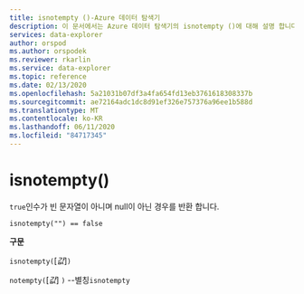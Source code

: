 ```yaml
---
title: isnotempty ()-Azure 데이터 탐색기
description: 이 문서에서는 Azure 데이터 탐색기의 isnotempty ()에 대해 설명 합니다.
services: data-explorer
author: orspod
ms.author: orspodek
ms.reviewer: rkarlin
ms.service: data-explorer
ms.topic: reference
ms.date: 02/13/2020
ms.openlocfilehash: 5a21031b07df3a4fa654fd13eb3761618308337b
ms.sourcegitcommit: ae72164adc1dc8d91ef326e757376a96ee1b588d
ms.translationtype: MT
ms.contentlocale: ko-KR
ms.lasthandoff: 06/11/2020
ms.locfileid: "84717345"
---
```

# <a name="isnotempty"></a>isnotempty()

`true`인수가 빈 문자열이 아니며 null이 아닌 경우를 반환 합니다.

```kusto
isnotempty("") == false
```

**구문**

`isnotempty(`[*값*]`)`

`notempty(`[*값*] `)` --별칭`isnotempty`
